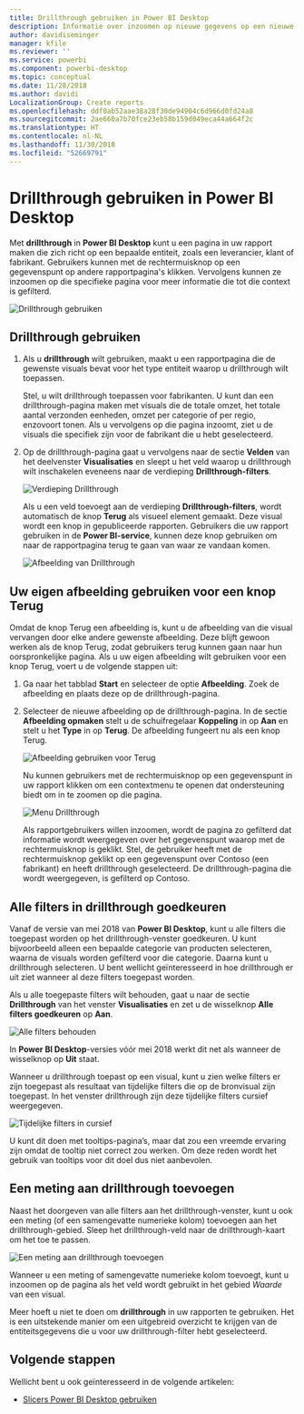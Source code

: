 ```yaml
---
title: Drillthrough gebruiken in Power BI Desktop
description: Informatie over inzoomen op nieuwe gegevens op een nieuwe rapportpagina in Power BI Desktop.
author: davidiseminger
manager: kfile
ms.reviewer: ''
ms.service: powerbi
ms.component: powerbi-desktop
ms.topic: conceptual
ms.date: 11/28/2018
ms.author: davidi
LocalizationGroup: Create reports
ms.openlocfilehash: ddf0ab52aae38a28f30de94904c6d966d0fd24a8
ms.sourcegitcommit: 2ae660a7b70fce23eb58b159d049eca44a664f2c
ms.translationtype: HT
ms.contentlocale: nl-NL
ms.lasthandoff: 11/30/2018
ms.locfileid: "52669791"
---
```

# <a name="use-drillthrough-in-power-bi-desktop"></a>Drillthrough gebruiken in Power BI Desktop
Met **drillthrough** in **Power BI Desktop** kunt u een pagina in uw rapport maken die zich richt op een bepaalde entiteit, zoals een leverancier, klant of fabrikant. Gebruikers kunnen met de rechtermuisknop op een gegevenspunt op andere rapportpagina's klikken. Vervolgens kunnen ze inzoomen op die specifieke pagina voor meer informatie die tot die context is gefilterd.

![Drillthrough gebruiken](media/desktop-drillthrough/drillthrough_01.png)

## <a name="using-drillthrough"></a>Drillthrough gebruiken
1. Als u **drillthrough** wilt gebruiken, maakt u een rapportpagina die de gewenste visuals bevat voor het type entiteit waarop u drillthrough wilt toepassen. 

    Stel, u wilt drillthrough toepassen voor fabrikanten. U kunt dan een drillthrough-pagina maken met visuals die de totale omzet, het totale aantal verzonden eenheden, omzet per categorie of per regio, enzovoort tonen. Als u vervolgens op die pagina inzoomt, ziet u de visuals die specifiek zijn voor de fabrikant die u hebt geselecteerd.

2. Op de drillthrough-pagina gaat u vervolgens naar de sectie **Velden** van het deelvenster **Visualisaties** en sleept u het veld waarop u drillthrough wilt inschakelen eveneens naar de verdieping **Drillthrough-filters**.

    ![Verdieping Drillthrough](media/desktop-drillthrough/drillthrough_02.png)

    Als u een veld toevoegt aan de verdieping **Drillthrough-filters**, wordt automatisch de knop **Terug** als visueel element gemaakt. Deze visual wordt een knop in gepubliceerde rapporten. Gebruikers die uw rapport gebruiken in de **Power BI-service**, kunnen deze knop gebruiken om naar de rapportpagina terug te gaan van waar ze vandaan komen.

    ![Afbeelding van Drillthrough](media/desktop-drillthrough/drillthrough_03.png)

## <a name="use-your-own-image-for-a-back-button"></a>Uw eigen afbeelding gebruiken voor een knop Terug    
 Omdat de knop Terug een afbeelding is, kunt u de afbeelding van die visual vervangen door elke andere gewenste afbeelding. Deze blijft gewoon werken als de knop Terug, zodat gebruikers terug kunnen gaan naar hun oorspronkelijke pagina. Als u uw eigen afbeelding wilt gebruiken voor een knop Terug, voert u de volgende stappen uit:

1. Ga naar het tabblad **Start** en selecteer de optie **Afbeelding**. Zoek de afbeelding en plaats deze op de drillthrough-pagina.

2. Selecteer de nieuwe afbeelding op de drillthrough-pagina. In de sectie **Afbeelding opmaken** stelt u de schuifregelaar **Koppeling** in op **Aan** en stelt u het **Type** in op **Terug**. De afbeelding fungeert nu als een knop Terug.

    ![Afbeelding gebruiken voor Terug](media/desktop-drillthrough/drillthrough_05.png)

    
     Nu kunnen gebruikers met de rechtermuisknop op een gegevenspunt in uw rapport klikken om een contextmenu te openen dat ondersteuning biedt om in te zoomen op die pagina. 

    ![Menu Drillthrough](media/desktop-drillthrough/drillthrough_04.png)

    Als rapportgebruikers willen inzoomen, wordt de pagina zo gefilterd dat informatie wordt weergegeven over het gegevenspunt waarop met de rechtermuisknop is geklikt. Stel, de gebruiker heeft met de rechtermuisknop geklikt op een gegevenspunt over Contoso (een fabrikant) en heeft drillthrough geselecteerd. De drillthrough-pagina die wordt weergegeven, is gefilterd op Contoso.

## <a name="pass-all-filters-in-drillthrough"></a>Alle filters in drillthrough goedkeuren

Vanaf de versie van mei 2018 van **Power BI Desktop**, kunt u alle filters die toegepast worden op het drillthrough-venster goedkeuren. U kunt bijvoorbeeld alleen een bepaalde categorie van producten selecteren, waarna de visuals worden gefilterd voor die categorie. Daarna kunt u drillthrough selecteren. U bent wellicht geïnteresseerd in hoe drillthrough er uit ziet wanneer al deze filters toegepast worden.

Als u alle toegepaste filters wilt behouden, gaat u naar de sectie **Drillthrough** van het venster **Visualisaties** en zet u de wisselknop **Alle filters goedkeuren** op **Aan**. 

![Alle filters behouden](media/desktop-drillthrough/drillthrough_06.png)

In **Power BI Desktop**-versies vóór mei 2018 werkt dit net als wanneer de wisselknop op **Uit** staat.

Wanneer u drillthrough toepast op een visual, kunt u zien welke filters er zijn toegepast als resultaat van tijdelijke filters die op de bronvisual zijn toegepast. In het venster drillthrough zijn deze tijdelijke filters cursief weergegeven. 

![Tijdelijke filters in cursief](media/desktop-drillthrough/drillthrough_07.png)

U kunt dit doen met tooltips-pagina’s, maar dat zou een vreemde ervaring zijn omdat de tooltip niet correct zou werken. Om deze reden wordt het gebruik van tooltips voor dit doel dus niet aanbevolen.

## <a name="add-a-measure-to-drillthrough"></a>Een meting aan drillthrough toevoegen

Naast het doorgeven van alle filters aan het drillthrough-venster, kunt u ook een meting (of een samengevatte numerieke kolom) toevoegen aan het drillthrough-gebied. Sleep het drillthrough-veld naar de drillthrough-kaart om het toe te passen. 

![Een meting aan drillthrough toevoegen](media/desktop-drillthrough/drillthrough_08.png)

Wanneer u een meting of samengevatte numerieke kolom toevoegt, kunt u inzoomen op de pagina als het veld wordt gebruikt in het gebied *Waarde* van een visual.

Meer hoeft u niet te doen om **drillthrough** in uw rapporten te gebruiken. Het is een uitstekende manier om een uitgebreid overzicht te krijgen van de entiteitsgegevens die u voor uw drillthrough-filter hebt geselecteerd.

## <a name="next-steps"></a>Volgende stappen

Wellicht bent u ook geïnteresseerd in de volgende artikelen:

* [Slicers Power BI Desktop gebruiken](visuals/desktop-slicers.md)

